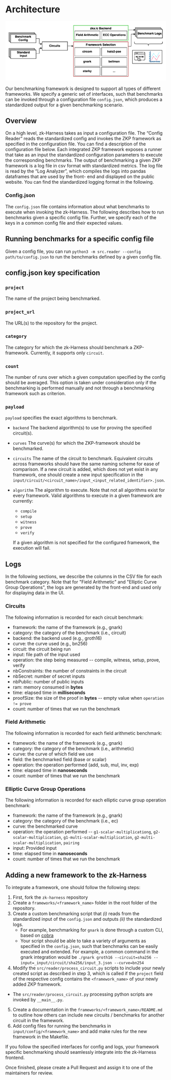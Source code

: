 # Architecture

![Alt text](./architecture.png?raw=true "Title")

Our benchmarking framework is designed to support all types of different frameworks.
We specify a generic set of interfaces, such that benchmarks can be invoked through 
a configuration file `config.json`, which produces a standardized output 
for a given benchmarking scenario.

## Overview

On a high level, zk-Harness takes as input a configuration file. 
The “Config Reader” reads the standardized config and invokes the ZKP framework 
as specified in the configuration file. You can find a description of the 
configuration file below. Each integrated ZKP framework exposes a runner 
that take as an input the standardized configuration parameters to execute the 
corresponding benchmarks. The output of benchmarking a given ZKP framework 
is a log file in csv format with standardized metrics. 
The log file is read by the “Log Analyzer”, 
which compiles the logs into pandas dataframes that are used by the front-
end and displayed on the public website. You can find the standardized logging 
format in the following.

### Config.json

The ``config.json`` file contains information about what benchmarks to execute when invoking the zk-Harness. The following describes how to run benchmarks given a specific config file. Further, we specify each of the keys in a common config file and their expected values.

## Running benchmarks for a specific config file

Given a config file, you can run `python3 -m src.reader --config path/to/config.json` to run the benchmarks defined by a given config file.

## config.json key specification

### `project`

The name of the project being benchmarked.

### `project_url`

The URL(s) to the repository for the project.

### `category`

The category for which the zk-Harness should benchmark a ZKP-framework. 
Currently, it supports only `circuit`.

### `count`

The number of runs over which a given computation specified by the config should be averaged.
This option is taken under consideration only if the benchmarking is performed
manually and not through a benchmarking framework such as criterion.

### `payload`

`payload` specifies the exact algorithms to benchmark. 
  - `backend`
    The backend algorithm(s) to use for proving the specified circuit(s).
  - `curves`
    The curve(s) for which the ZKP-framework should be benchmarked.
  - `circuits`
    The name of the circuit to benchmark. 
    Equivalent circuits across frameworks should have the same naming scheme for 
    ease of comparison.
    If a new circuit is added, which does not yet exist in any framework, 
    one should create a new input specification in the 
    `input/circuit/<circuit_name>/input_<input_related_identifier>.json`.
  - `algorithm`
    The algorithm to execute. Note that not all algorithms exist for every framework.
    Valid algorithms to execute in a given framework are currently:
    - `compile`
    - `setup`
    - `witness`
    - `prove`
    - `verify`

    If a given algorithm is not specified for the configured framework, 
    the execution will fail.

## Logs

In the following sections, we describe the columns in the CSV file for each benchmark category.
Note that for "Field Arithmetic" and "Elliptic Curve Group Operations", the logs
are generated by the front-end and used only for displaying data in the UI.

### Circuits

The following information is recorded for each circuit benchmark:

* framework: the name of the framework (e.g., gnark)
* category: the category of the benchmark (i.e., circuit)
* backend: the backend used (e.g., groth16)
* curve: the curve used (e.g., bn256)
* circuit: the circuit being run
* input: file path of the input used 
* operation: the step being measured -- compile, witness, setup, prove, verify 
* nbConstraints: the number of constraints in the circuit
* nbSecret: number of secret inputs
* nbPublic: number of public inputs
* ram: memory consumed in **bytes**
* time: elapsed time in **milliseconds**
* proofSize: the size of the proof in **bytes** -- empty value when `operation != prove`
* count: number of times that we run the benchmark

### Field Arithmetic

The following information is recorded for each field arithmetic benchmark:

* framework: the name of the framework (e.g., gnark)
* category: the category of the benchmark (i.e., arithmetic)
* curve: the curve of which field we use
* field: the benchmarked field (base or scalar)
* operation: the operation performed (add, sub, mul, inv, exp)
* time: elapsed time in **nanoseconds**
* count: number of times that we run the benchmark

### Elliptic Curve Group Operations

The following information is recorded for each elliptic curve group operation benchmark:

* framework: the name of the framework (e.g., gnark)
* category: the category of the benchmark (i.e., ec)
* curve: the benchmarked curve
* operation: the operation performed -- `g1-scalar-multiplicationg`, `g2-scalar-multiplication`, `g1-multi-scalar-multiplication`, `g2-multi-scalar-multiplication`, `pairing`
* input: Provided input
* time: elapsed time in **nanoseconds**
* count: number of times that we run the benchmark

## Adding a new framework to the zk-Harness

To integrate a framework, one should follow the following steps:

1. First, fork the `zk-harness` repository
2. Create a `frameworks/<framework_name>` folder in the root folder of the repository.
3. Create a custom benchmarking script that *(i)* reads from the standardized 
input of the `config.json` and outputs *(ii)* the standardized logs.
    * For example, benchmarking for `gnark` is done through a custom CLI, 
    based on [cobra](https://github.com/spf13/cobra)
    * Your script should be able to take a variety of arguments as specified in 
    the `config.json`, such that benchmarks can be easily executed and extended. 
    For example, a common command in the gnark integration would be 
    `./gnark groth16 --circuit=sha256 --input=_input/circuit/sha256/input_3.json --curve=bn254`
4. Modify the `src/reader/process_circuit.py` scripts to include your newly 
created script as described in step 3, which is called if the `project` field of 
the respective config contains the `<framework_name>` of your newly added ZKP framework.
  * The `src/reader/process_circuit.py` processing python scripts are invoked by 
  `__main__.py`.
5. Create a documentation in the `frameworks/<framework_name>/README.md` 
to outline how others can include new circuits / benchmarks for another circuit 
in the framework. 
6. Add config files for running the benchmarks in `input/config/<framework_name>` 
and add make rules for the new framework in the Makefile.

If you follow the specified interfaces for config and logs, 
your framework specific benchmarking should seamlessly integrate into the zk-Harness frontend.

Once finished, please create a Pull Request and assign it to one of the maintainers 
for review.
